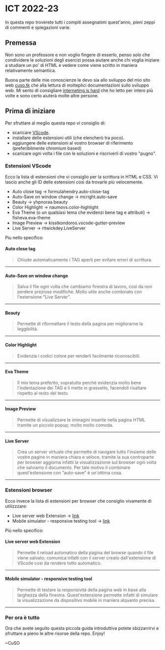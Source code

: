 # ICT 2022-23

In questa repo troverete tutti i compiti assegnatimi quest'anno, pieni zeppi di commenti e spiegazioni varie.

## Premessa

Non sono un professore e non voglio fingere di esserlo, penso solo che condividere le soluzioni degli esercizi possa aiutare anche chi voglia iniziare a studiare un po' di HTML e vedere come viene scritto in maniera relativamente semantica.

Buona parte delle mie conoscienze le devo sia allo sviluppo del mio sito web [cuso.tk](https://cuso.tk) che alla lettura di molteplici documentazioni sullo sviluppo web. Mi sento di consigliare [interneting is hard](https://www.internetingishard.com/) che ho letto per intero più volte e sono certo aiuterà molte altre persone.

## Prima di iniziare

Per sfruttare al meglio questa repo vi consiglio di:

- scaricare [VScode](https://code.visualstudio.com/Download).
- installare delle estensioni utili (che elencherò tra poco).
- aggiungere delle estensioni al vostro browser di riferimento (preferibilmente chromium based)
- scaricare ogni volta i file con le soluzioni e riscriverli di vostro "pugno".

### Estensioni VScode

Ecco la lista di estensioni che vi consiglio per la scrittura in HTML e CSS.
Vi lascio anche gli ID delle estensioni così da trovarle più velocemente.

- Auto close tag -> formulahendry.auto-close-tag
- Auto-Save on window change -> mcright.auto-save
- Beauty -> yhpnoraa.beauty
- Color Highlight -> naumovs.color-highlight
- Eva Theme (o un qualsiasi tema che evidenzi bene tag e attributi) -> fisheva.eva-theme
- Image Preview -> kisstkondoros.vscode-gutter-preview
- Live Server -> ritwickdey.LiveServer

Piu nello specifico:

#### Auto close tag

>Chiude automaticamente i TAG aperti per evitare errori di scrittura.

---

#### Auto-Save on window change

>Salva il file ogni volta che cambiamo finestra di lavoro, così da non perdere preziose modifiche. Molto utile anche combinato con l'estensione "Live Server".

---

#### Beauty

>Permette di riformattare il testo della pagina per migliorarne la leggibilità.

---

#### Color Highlight

> Evidenzia i codici colore per renderli facilmente riconoscibili.

---

#### Eva Theme

>Il mio tema preferito, sopratutto perchè evidenzia molto bene l'indentazione dei TAG e li mette in grassetto, facendoli risaltare rispetto al resto del testo.

---

#### Image Preview

>Permette di visualizzare le immagini inserite nella pagina HTML tramite un piccolo popup; molto molto comoda.

---

#### Live Server

>Crea un server virtuale che permette di navigare tutto l'insieme delle vostre pagine in maniera chiara e veloce, tramite la sua controparte per browser aggiorna infatti la visualizzazione sul browser ogni volta che salviamo il documento. Per tale motivo il combinare quest'estensione con "auto-save" è un'ottima cosa.

---

### Estensioni browser

Ecco invece la lista di estensioni per browser che consiglio vivamente di utilizzzare:

- Live server web Extension -> [link](https://chrome.google.com/webstore/detail/live-server-web-extension/fiegdmejfepffgpnejdinekhfieaogmj)
- Mobile simulator - responsive testing tool -> [link](https://chrome.google.com/webstore/detail/mobile-simulator-responsi/ckejmhbmlajgoklhgbapkiccekfoccmk)
  
Più nello specifico:

#### Live server web Extension

>Permette il reload automatico della pagina del browse quando il file viene salvato; comunica infatti con il server creato dall'estensione di VScode così da rendere tutto automatico.

---

#### Mobile simulator - responsive testing tool

>Permette di testare la responsività della pagina web in base alla larghezza della finestra. Quest'estensione permette infatti di simulare la visualizzazione da dispositivo mobile in maniera alquanto precisa.

---

### Per ora è tutto

Ora che avete seguito questa piccola guida introduttiva potete sbizzarrirvi e sfruttare a pieno le altre risorse della repo.
Enjoy!

~CuSO

